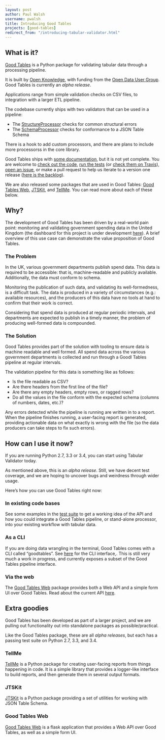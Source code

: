 ```yaml
---
layout: post
author: Paul Walsh
username: pwalsh
title: Introducing Good Tables
projects: [good-tables]
redirect_from: "/introducing-tabular-validator.html"
---
```


## What is it?

[Good Tables](https://github.com/okfn/goodtables) is a Python package for validating tabular data through a processing pipeline.

It is built by [Open Knowledge](https://okfn.org), with funding from the [Open Data User Group](https://www.gov.uk/government/groups/open-data-user-group). Good Tables is currently an *alpha release*.

Applications range from simple validation checks on CSV files, to integration with a larger ETL pipeline.

The codebase currently ships with two validators that can be used in a pipeline:

* The [StructureProcessor](https://github.com/okfn/goodtables/blob/master/goodtables/processors/structure.py) checks for common structural errors
* The [SchemaProcessor](https://github.com/okfn/tabular-validator/blob/master/goodtables/processors/schema.py) checks for conformance to a JSON Table Schema

There is a hook to add custom processors, and there are plans to include more processorss in the core library.

Good Tables ships with [some documentation](http://goodtables.readthedocs.org/en/latest/), but it is not yet complete. You are welcome to [check out the code](https://github.com/okfn/goodtables), [run the tests](https://github.com/okfn/goodtables/blob/master/test.sh) (or [check them on Travis](https://travis-ci.org/okfn/goodtables)), [open an issue](https://github.com/okfn/goodtables/issues), or make a pull request to help us iterate to a version one release ([here is the backlog](https://github.com/okfn/goodtables/milestones/Backlog)).

We are also released some packages that are used in Good Tables: [Good Tables Web](https://github.com/okfn/goodtables-web), [JTSKit](https://github.com/okfn/jtskit-py), and [TellMe](https://github.com/okfn/tellme). You can read more about each of these below.

## Why?

The development of Good Tables has been driven by a real-world pain point: monitoring and validating government spending data in the United Kingdom (the dashboard for this project is under development [here](https://github.com/okfn/spend-publishing-dashboard)). A brief overview of this use case can demonstrate the value proposition of Good Tables.

### The Problem

In the UK, various government departments publish spend data. This data is required to be accessible: that is, machine-readable and publicly available. Additionally, the data must conform to schema.

Monitoring the publication of such data, and validating its well-formedness, is a difficult task. The data is produced in a variety of circumstances (e.g.: available resources), and the producers of this data have no tools at hand to confirm that their work is correct.

Considering that spend data is produced at regular periodic intervals, and departments are expected to publish in a timely manner, the problem of producing well-formed data is compounded.

### The Solution

Good Tables provides part of the solution with tooling to ensure data is machine readable and well formed. All spend data across the various government departments is collected and run through a Goodl Tables pipeline at regular intervals.

The validation pipeline for this data is something like as follows:

* Is the file readable as CSV?
* Are there headers from the first line of the file?
* Are there any empty headers, empty rows, or ragged rows?
* Do all the values in the file conform with the expected schema (columns of numbers, dates, etc.)?

Any errors detected while the pipeline is running are written in to a report. When the pipeline finishes running, a user-facing report is generated, providing actionable data on what exactly is wrong with the file (so the data producers can take steps to fix such errors).

## How can I use it now?

If you are running Python 2.7, 3.3 or 3.4, you can start using Tabular Validator today.

As mentioned above, this is an *alpha release*. Still, we have decent test coverage, and we are hoping to uncover bugs and weirdness through wider usage.

Here’s how you can use Good Tables right now:

### In existing code bases
See some examples in the [test suite](https://github.com/okfn/goodtables/tree/master/tests) to get a working idea of the API and how you could integrate a Good Tables pipeline, or stand-alone processor, into your existing workflow with tabular data.

### As a CLI
If you are doing data wrangling in the terminal, Good Tables comes with a CLI called “goodtables”. See [here](https://github.com/okfn/goodtables/blob/master/goodtables/cli/main.py) for the CLI interface,. This is still very much a work in progress, and currently exposes a subset of the Good Tables pipeline interface.

### Via the web
The [Good Tables Web](https://github.com/okfn/goodtables-web) package provides both a Web API and a simple form UI over Good Tables. Read about the current API [here](https://github.com/okfn/goodtables-web/blob/master/README.md).

## Extra goodies

Good Tables has been developed as part of a larger project, and we are pulling out functionality out into standalone packages as possible/practical.

Like the Good Tables package, these are all *alpha releases*, but each has a passing test suite on Python 2.7, 3.3, and 3.4.

### TellMe

[TellMe](https://github.com/okfn/tellme) is a Python package for creating user-facing reports from things happening in code. It is a simple library that provides a logger-like interface to build reports, and then generate them in several output formats.

### JTSKit

[JTSKit](https://github.com/okfn/jtskit-py) is a Python package providing a set of utilities for working with JSON Table Schema.

### Good Tables Web

[Good Tables Web](https://github.com/okfn/goodtables-web) is a flask application that provides a Web API over Good Tables, as well as a simple form UI.

